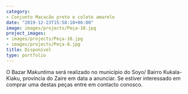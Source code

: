 ```yaml
---
category:
- Conjunto Macacão preto e colete amarelo
date: "2019-12-23T15:58:10+06:00"
image: images/projects/Peça-10.jpg
project_images:
- images/projects/Peça-10.jpg
- images/projects/Peça-8.jpg
title: Disponível
type: portfolio
---
```


O Bazar Makuntima será realizado no município do Soyo/ Bairro Kukala-Kiaku, província do Zaire em data a anunciar. Se estiver interessado em comprar uma destas peças entre em contacto conosco.
